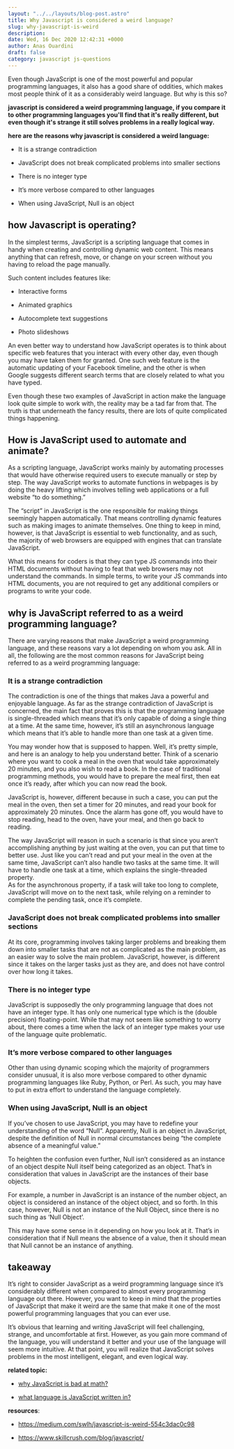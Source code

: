 ```yaml
---
layout: "../../layouts/blog-post.astro"
title: Why Javascript is considered a weird language?
slug: why-javascript-is-weird
description: 
date: Wed, 16 Dec 2020 12:42:31 +0000
author: Anas Ouardini
draft: false
category: javascript js-questions
---
```



Even though JavaScript is one of the most powerful and popular programming languages, it also has a good share of oddities, which makes most people think of it as a considerably weird language. But why is this so?

**javascript is considered a weird programming language, if you compare it to other programming languages you'll find that it's really different, but even though it's strange it still solves problems in a really logical way.**

**here are the reasons why javascript is considered a weird language:**

- It is a strange contradiction

- JavaScript does not break complicated problems into smaller sections

- There is no integer type

- It’s more verbose compared to other languages

- When using JavaScript, Null is an object

## how Javascript is operating?

In the simplest terms, JavaScript is a scripting language that comes in handy when creating and controlling dynamic web content. This means anything that can refresh, move, or change on your screen without you having to reload the page manually.

Such content includes features like:

- Interactive forms 

- Animated graphics

- Autocomplete text suggestions

- Photo slideshows

An even better way to understand how JavaScript operates is to think about specific web features that you interact with every other day, even though you may have taken them for granted. One such web feature is the automatic updating of your Facebook timeline, and the other is when Google suggests different search terms that are closely related to what you have typed.

Even though these two examples of JavaScript in action make the language look quite simple to work with, the reality may be a tad far from that. The truth is that underneath the fancy results, there are lots of quite complicated things happening.

## How is JavaScript used to automate and animate?

As a scripting language, JavaScript works mainly by automating processes that would have otherwise required users to execute manually or step by step. The way JavaScript works to automate functions in webpages is by doing the heavy lifting which involves telling web applications or a full website “to do something.”

The “script” in JavaScript is the one responsible for making things seemingly happen automatically. That means controlling dynamic features such as making images to animate themselves. One thing to keep in mind, however, is that JavaScript is essential to web functionality, and as such, the majority of web browsers are equipped with engines that can translate JavaScript.

What this means for coders is that they can type JS commands into their HTML documents without having to feat that web browsers may not understand the commands. In simple terms, to write your JS commands into HTML documents, you are not required to get any additional compilers or programs to write your code.

## why is JavaScript referred to as a weird programming language?

There are varying reasons that make JavaScript a weird programming language, and these reasons vary a lot depending on whom you ask. All in all, the following are the most common reasons for JavaScript being referred to as a weird programming language:

### It is a strange contradiction

The contradiction is one of the things that makes Java a powerful and enjoyable language. As far as the strange contradiction of JavaScript is concerned, the main fact that proves this is that the programming language is single-threaded which means that it’s only capable of doing a single thing at a time. At the same time, however, it’s still an asynchronous language which means that it’s able to handle more than one task at a given time.

You may wonder how that is supposed to happen. Well, it’s pretty simple, and here is an analogy to help you understand better. Think of a scenario where you want to cook a meal in the oven that would take approximately 20 minutes, and you also wish to read a book. In the case of traditional programming methods, you would have to prepare the meal first, then eat once it’s ready, after which you can now read the book.

JavaScript is, however, different because in such a case, you can put the meal in the oven, then set a timer for 20 minutes, and read your book for approximately 20 minutes. Once the alarm has gone off, you would have to stop reading, head to the oven, have your meal, and then go back to reading.

The way JavaScript will reason in such a scenario is that since you aren’t accomplishing anything by just waiting at the oven, you can put that time to better use. Just like you can’t read and put your meal in the oven at the same time, JavaScript can’t also handle two tasks at the same time. It will have to handle one task at a time, which explains the single-threaded property.<br>As for the asynchronous property, if a task will take too long to complete, JavaScript will move on to the next task, while relying on a reminder to complete the pending task, once it’s complete.

### JavaScript does not break complicated problems into smaller sections

At its core, programming involves taking larger problems and breaking them down into smaller tasks that are not as complicated as the main problem, as an easier way to solve the main problem. JavaScript, however, is different since it takes on the larger tasks just as they are, and does not have control over how long it takes.

### There is no integer type

JavaScript is supposedly the only programming language that does not have an integer type. It has only one numerical type which is the (double precision) floating-point. While that may not seem like something to worry about, there comes a time when the lack of an integer type makes your use of the language quite problematic.

### It’s more verbose compared to other languages

Other than using dynamic scoping which the majority of programmers consider unusual, it is also more verbose compared to other dynamic programming languages like Ruby, Python, or Perl. As such, you may have to put in extra effort to understand the language completely.

### When using JavaScript, Null is an object

If you’ve chosen to use JavaScript, you may have to redefine your understanding of the word “Null”. Apparently, Null is an object in JavaScript, despite the definition of Null in normal circumstances being “the complete absence of a meaningful value.”

To heighten the confusion even further, Null isn’t considered as an instance of an object despite Null itself being categorized as an object. That’s in consideration that values in JavaScript are the instances of their base objects.

For example, a number in JavaScript is an instance of the number object, an object is considered an instance of the object object, and so forth. In this case, however, Null is not an instance of the Null Object, since there is no such thing as ‘Null Object’.

This may have some sense in it depending on how you look at it. That’s in consideration that if Null means the absence of a value, then it should mean that Null cannot be an instance of anything.

## takeaway

It’s right to consider JavaScript as a weird programming language since it’s considerably different when compared to almost every programming language out there. However, you want to keep in mind that the properties of JavaScript that make it weird are the same that make it one of the most powerful programming languages that you can ever use.

It’s obvious that learning and writing JavaScript will feel challenging, strange, and uncomfortable at first. However, as you gain more command of the language, you will understand it better and your use of the language will seem more intuitive. At that point, you will realize that JavaScript solves problems in the most intelligent, elegant, and even logical way.

**related topic:**

- <a href="/posts/why-javascript-is-bad-at-math/" target="_blank" rel="noreferrer noopener">why JavaScript is bad at math?</a>

- <a href="/posts/what-language-is-javascript-written-in/" target="_blank" rel="noreferrer noopener">what language is JavaScript written in?</a>

**resources**:

- <a href="https://medium.com/swlh/javascript-is-weird-554c3dac0c98" target="_blank" rel="noreferrer noopener nofollow">https://medium.com/swlh/javascript-is-weird-554c3dac0c98</a>

- <a href="https://www.skillcrush.com/blog/javascript/" target="_blank" rel="noreferrer noopener nofollow">https://www.skillcrush.com/blog/javascript/</a>


